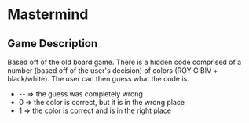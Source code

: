 # Mastermind

## Game Description
Based off of the old board game. There is a hidden code comprised of a number (based off of the user's decision) of colors (ROY G BIV + black/white). The user can then guess what the code is. 

* -- => the guess was completely wrong
* 0 => the color is correct, but it is in the wrong place
* 1 => the color is correct and is in the right place
